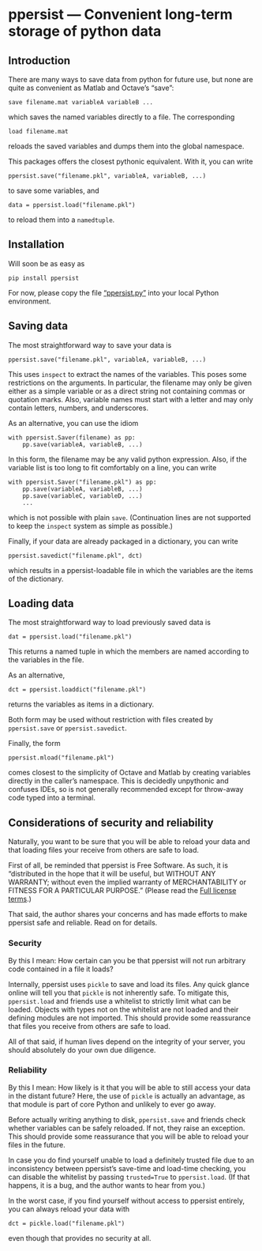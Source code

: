 # ppersist — Convenient long-term storage of python data

## Introduction

There are many ways to save data from python for future use, but none
are quite as convenient as Matlab and Octave’s “save”:

    save filename.mat variableA variableB ...
    
which saves the named variables directly to a file. The corresponding

    load filename.mat
    
reloads the saved variables and dumps them into the global namespace.

This packages offers the closest pythonic equivalent. With it, you can write

    ppersist.save("filename.pkl", variableA, variableB, ...)
    
to save some variables, and

    data = ppersist.load("filename.pkl")
    
to reload them into a `namedtuple`. 


## Installation

Will soon be as easy as

    pip install ppersist
    
For now, please copy the file
[“ppersist.py”](./src/ppersist/ppersist.py) into your local
Python environment.


## Saving data

The most straightforward way to save your data is

    ppersist.save("filename.pkl", variableA, variableB, ...)

This uses `inspect` to extract the names of the variables. This poses
some restrictions on the arguments. In particular, the filename may
only be given either as a simple variable or as a direct string not
containing commas or quotation marks. Also, variable names must start
with a letter and may only contain letters, numbers, and underscores. 

As an alternative, you can use the idiom

    with ppersist.Saver(filename) as pp:
        pp.save(variableA, variableB, ...)
        
In this form, the filename may be any valid python expression. Also,
if the variable list is too long to fit comfortably on a line, you can
write

    with ppersist.Saver("filename.pkl") as pp:
        pp.save(variableA, variableB, ...)
        pp.save(variableC, variableD, ...)
        ...

which is not possible with plain `save`. (Continuation lines are not
supported to keep the `inspect` system as simple as possible.)


Finally, if your data are already packaged in a dictionary, you can write

    ppersist.savedict("filename.pkl", dct)
    
which results in a ppersist-loadable file in which the variables are
the items of the dictionary.


## Loading data

The most straightforward way to load previously saved data is

    dat = ppersist.load("filename.pkl")
    
This returns a named tuple in which the members are named according to
the variables in the file.

As an alternative,

    dct = ppersist.loaddict("filename.pkl")
   
returns the variables as items in a dictionary.

Both form may be used without restriction with files created by
`ppersist.save` or `ppersist.savedict`.

Finally, the form

    ppersist.mload("filename.pkl")
    
comes closest to the simplicity of Octave and Matlab by creating
variables directly in the caller’s namespace. This is decidedly
unpythonic and confuses IDEs, so is not generally recommended except
for throw-away code typed into a terminal.


## Considerations of security and reliability

Naturally, you want to be sure that you will be able to reload your
data and that loading files your receive from others are safe to load.

First of all, be reminded that ppersist is Free Software. As such, it
is “distributed in the hope that it will be useful, but WITHOUT ANY
WARRANTY; without even the implied warranty of MERCHANTABILITY or
FITNESS FOR A PARTICULAR PURPOSE.” 
(Please read the [Full license terms](./LICENSE).)

That said, the author shares your concerns and has made efforts to
make ppersist safe and reliable. Read on for details.


### Security

By this I mean: How certain can you be that ppersist will not run
arbitrary code contained in a file it loads?

Internally, ppersist uses `pickle` to save and load its files. Any
quick glance online will tell you that `pickle` is not inherently
safe. To mitigate this, `ppersist.load` and friends use a whitelist to
strictly limit what can be loaded. Objects with types not on the
whitelist are not loaded and their defining modules are not
imported. This should provide some reassurance that files you receive
from others are safe to load.

All of that said, if human lives depend on the integrity of your
server, you should absolutely do your own due diligence.


### Reliability

By this I mean: How likely is it that you will be able to still access
your data in the distant future? Here, the use of `pickle` is actually
an advantage, as that module is part of core Python and unlikely to
ever go away.

Before actually writing anything to disk, `ppersist.save` and friends
check whether variables can be safely reloaded. If not, they raise an
exception. This should provide some reassurance that you will be able
to reload your files in the future.

In case you do find yourself unable to load a definitely trusted file
due to an inconsistency between ppersist’s save-time and load-time
checking, you can disable the whitelist by passing `trusted=True` to
`ppersist.load`. (If that happens, it is a bug, and the author wants
to hear from you.)

In the worst case, if you find yourself without access to ppersist
entirely, you can always reload your data with

    dct = pickle.load("filename.pkl")
    
even though that provides no security at all.

